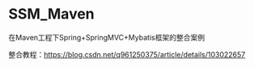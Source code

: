 # SSM_Maven

在Maven工程下Spring+SpringMVC+Mybatis框架的整合案例

整合教程：https://blog.csdn.net/q961250375/article/details/103022657
